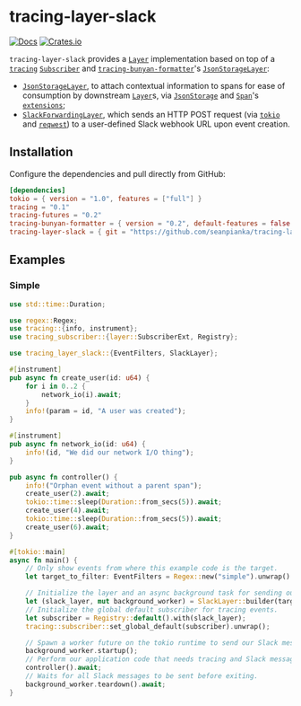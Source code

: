 # tracing-layer-slack
[![Docs](https://docs.rs/tracing-layer-slack/badge.svg)](https://docs.rs/tracing-layer-slack)
[![Crates.io](https://img.shields.io/crates/v/tracing-layer-slack.svg?maxAge=2592000)](https://crates.io/crates/tracing-layer-slack)

`tracing-layer-slack` provides a [`Layer`] implementation based on top of a [`tracing`] [`Subscriber`] and [`tracing-bunyan-formatter`]'s [`JsonStorageLayer`]:
- [`JsonStorageLayer`], to attach contextual information to spans for ease of consumption by
  downstream [`Layer`]s, via [`JsonStorage`] and [`Span`]'s [`extensions`](https://docs.rs/tracing-subscriber/0.2.5/tracing_subscriber/registry/struct.ExtensionsMut.html);
- [`SlackForwardingLayer`], which sends an HTTP POST request (via [`tokio`] and [`reqwest`]) to a user-defined Slack webhook URL upon event creation. 

## Installation

Configure the dependencies and pull directly from GitHub:

```toml
[dependencies]
tokio = { version = "1.0", features = ["full"] }
tracing = "0.1"
tracing-futures = "0.2"
tracing-bunyan-formatter = { version = "0.2", default-features = false }
tracing-layer-slack = { git = "https://github.com/seanpianka/tracing-layer-slack", branch = "master" }
```

## Examples 

### Simple

```rust
use std::time::Duration;

use regex::Regex;
use tracing::{info, instrument};
use tracing_subscriber::{layer::SubscriberExt, Registry};

use tracing_layer_slack::{EventFilters, SlackLayer};

#[instrument]
pub async fn create_user(id: u64) {
    for i in 0..2 {
        network_io(i).await;
    }
    info!(param = id, "A user was created");
}

#[instrument]
pub async fn network_io(id: u64) {
    info!(id, "We did our network I/O thing");
}

pub async fn controller() {
    info!("Orphan event without a parent span");
    create_user(2).await;
    tokio::time::sleep(Duration::from_secs(5)).await;
    create_user(4).await;
    tokio::time::sleep(Duration::from_secs(5)).await;
    create_user(6).await;
}

#[tokio::main]
async fn main() {
    // Only show events from where this example code is the target.
    let target_to_filter: EventFilters = Regex::new("simple").unwrap().into();

    // Initialize the layer and an async background task for sending our Slack messages.
    let (slack_layer, mut background_worker) = SlackLayer::builder(target_to_filter).build();
    // Initialize the global default subscriber for tracing events.
    let subscriber = Registry::default().with(slack_layer);
    tracing::subscriber::set_global_default(subscriber).unwrap();

    // Spawn a worker future on the tokio runtime to send our Slack messages.
    background_worker.startup();
    // Perform our application code that needs tracing and Slack messages.
    controller().await;
    // Waits for all Slack messages to be sent before exiting.
    background_worker.teardown().await;
}
```

[`Layer`]: https://docs.rs/tracing-subscriber/0.2.5/tracing_subscriber/layer/trait.Layer.html
[`SlackForwardingLayer`]: https://docs.rs/tracing-layer-slack/0.1.0/tracing_layer_slack/struct.SlackForwardingLayer.html
[`JsonStorageLayer`]: https://docs.rs/tracing-bunyan-formatter/0.1.6/tracing_bunyan_formatter/struct.JsonStorageLayer.html
[`JsonStorage`]: https://docs.rs/tracing-bunyan-formatter/0.1.6/tracing_bunyan_formatter/struct.JsonStorage.html
[`tracing-bunyan-formatter`]: https://docs.rs/tracing-bunyan-formatter/0.2.4/tracing_bunyan_formatter/index.html
[`Span`]: https://docs.rs/tracing/0.1.13/tracing/struct.Span.html
[`Subscriber`]: https://docs.rs/tracing-core/0.1.10/tracing_core/subscriber/trait.Subscriber.html
[`tracing`]: https://docs.rs/tracing
[`tracing`]: https://docs.rs/tracing-subscriber
[`reqwest`]: https://docs.rs/reqwest/0.11.4/reqwest/
[`tokio`]: https://docs.rs/tokio/1.8.1/tokio/
